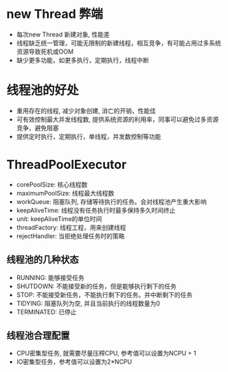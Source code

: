 # new Thread 弊端
- 每次new Thread 新建对象, 性能差
- 线程缺乏统一管理，可能无限制的新建线程，相互竞争，有可能占用过多系统资源导致死机或OOM
- 缺少更多功能，如更多执行，定期执行，线程中断

# 线程池的好处
- 重用存在的线程, 减少对象创建,  消亡的开销，性能佳
- 可有效控制最大并发线程数, 提供系统资源的利用率，同事可以避免过多资源竞争，避免阻塞
- 提供定时执行，定期执行，单线程，并发数控制等功能

# ThreadPoolExecutor
- corePoolSize: 核心线程数
- maximumPoolSize: 线程最大线程数
- workQueue: 阻塞队列, 存储等待执行的任务。会对线程池产生重大影响
- keepAliveTime: 线程没有任务执行时最多保持多久时间终止
- unit: keepAliveTime的单位时间
- threadFactory: 线程工程，用来创建线程
- rejectHandler: 当拒绝处理任务时的策略

## 线程池的几种状态
- RUNNING: 能够接受任务
- SHUTDOWN: 不能接受新的任务，但是能够执行剩下的任务
- STOP: 不能接受新任务，不能执行剩下的任务。并中断剩下的任务
- TIDYING: 阻塞队列为空, 并且当前执行的线程数量为0
- TERMINATED: 已停止

## 线程池合理配置
- CPU密集型任务, 就需要尽量压榨CPU, 参考值可以设置为NCPU + 1
- IO密集型任务，参考值可以设置为2*NCPU
